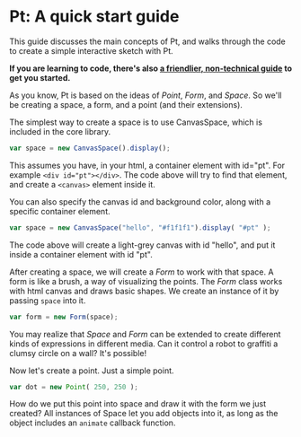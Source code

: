 # Pt: A quick start guide

This guide discusses the main concepts of Pt, and walks through the code to create a simple interactive sketch with Pt.

**If you are learning to code, 
there's also [a friendlier, non-technical guide](https://medium.com/@williamngan/758f2e082da5) to get you started.**

As you know, Pt is based on the ideas of *Point*, *Form*, and *Space*. So we'll be creating a space, a form, and a point (and their extensions). 

The simplest way to create a space is to use CanvasSpace, which is included in the core library.

```javascript
var space = new CanvasSpace().display();
```

This assumes you have, in your html, a container element with id="pt". For example `<div id="pt"></div>`. 
The code above will try to find that element, and create a `<canvas>` element inside it.

You can also specify the canvas id and background color, along with a specific container element.

```javascript
var space = new CanvasSpace("hello", "#f1f1f1").display( "#pt" );
```

The code above will create a light-grey canvas with id "hello", and put it inside a container element with id "pt".

After creating a space, we will create a *Form* to work with that space. A form is like a brush, a way of visualizing the points.
The *Form* class works with html canvas and draws basic shapes. We create an instance of it by passing `space` into it.

```javascript
var form = new Form(space);
```

You may realize that *Space* and *Form* can be extended to create different kinds of expressions in different media. 
Can it control a robot to graffiti a clumsy circle on a wall? It's possible!

Now let's create a point. Just a simple point.

```javascript
var dot = new Point( 250, 250 );
```

How do we put this point into space and draw it with the form we just created? 
All instances of Space let you add objects into it, as long as the object includes an `animate` callback function.








